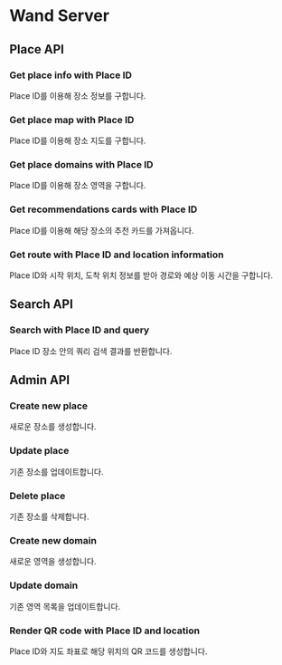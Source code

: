 # Wand Server

## Place API

### Get place info with Place ID
Place ID를 이용해 장소 정보를 구합니다.

### Get place map with Place ID
Place ID를 이용해 장소 지도를 구합니다.

### Get place domains with Place ID
Place ID를 이용해 장소 영역을 구합니다.

### Get recommendations cards with Place ID
Place ID를 이용해 해당 장소의 추천 카드를 가져옵니다.

### Get route with Place ID and location information
Place ID와 시작 위치, 도착 위치 정보를 받아 경로와 예상 이동 시간을 구합니다.

## Search API

### Search with Place ID and query
Place ID 장소 안의 쿼리 검색 결과를 반환합니다.

## Admin API

### Create new place
새로운 장소를 생성합니다.

### Update place
기존 장소를 업데이트합니다.

### Delete place
기존 장소를 삭제합니다.

### Create new domain
새로운 영역을 생성합니다.

### Update domain
기존 영역 목록을 업데이트합니다.

### Render QR code with Place ID and location
Place ID와 지도 좌표로 해당 위치의 QR 코드를 생성합니다.
